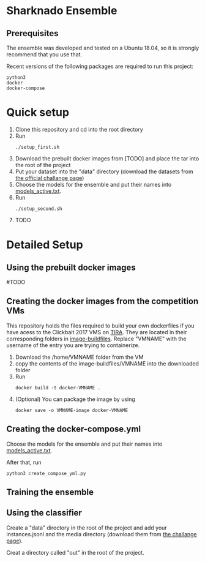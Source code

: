 # Sharknado Ensemble

## Prerequisites

The ensemble was developed and tested on a Ubuntu 18.04, so it is strongly recommend that you use that.

Recent versions of the following packages are required to run this project:
```
python3 
docker
docker-compose
```


# Quick setup 

1. Clone this repository and cd into the root directory
2. Run
    ``` 
    ./setup_first.sh 
    ```
3. Download the prebuilt docker images from [TODO] and place the tar into the root of the project
4. Put your dataset into the "data" directory (download the datasets from [the official challange page](https://www.clickbait-challenge.org/))
5. Choose the models for the ensemble and put their names into [models_active.txt](models_active.txt).
6.  Run
    ``` 
    ./setup_second.sh 
    ```
7. TODO


# Detailed Setup
## Using the prebuilt docker images

#TODO

## Creating the docker images from the competition VMs

This repository holds the files required to build your own dockerfiles if you have acess to the Clickbait 2017 VMS on [TIRA](https://www.tira.io/task/clickbait-detection/). They are located in their corresponding folders in [image-buildfiles](image-buildfiles). 
Replace "VMNAME" with the username of the entry you are trying to containerize.

1. Download the /home/VMNAME folder from the VM
2. copy the contents of the image-buildfiles/VMNAME into the downloaded folder
3. Run
    ```
    docker build -t docker-VMNAME .
    ```
4. (Optional) You can package the image by using
    ```
    docker save -o VMNAME-image docker-VMNAME
    ```





## Creating the docker-compose.yml

Choose the models for the ensemble and put their names into [models_active.txt](models_active.txt).

After that, run
```
python3 create_compose_yml.py
```

## Training the ensemble
## Using the classifier

Create a "data" directory in the root of the project and add your instances.jsonl and the media directory (download them from [the challange page](https://www.clickbait-challenge.org/)).

Creat a directory called "out" in the root of the project. 
